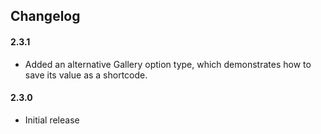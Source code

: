 ## Changelog

#### 2.3.1
* Added an alternative Gallery option type, which demonstrates how to save its value as a shortcode.

#### 2.3.0
* Initial release